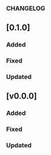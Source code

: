 ### CHANGELOG

## [0.1.0]

### Added

### Fixed

### Updated

## [v0.0.0]

### Added

### Fixed

### Updated
